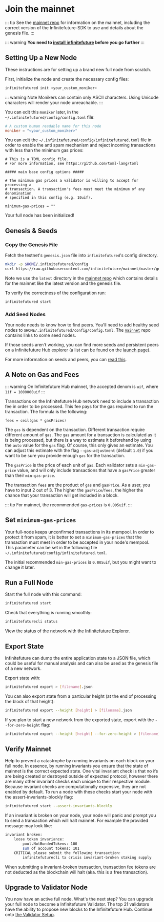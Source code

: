 # Join the mainnet

::: tip 
See the [mainnet repo](https://github.com/infinitefuturechain/mainnet) for
information on the mainnet, including the correct version
of the Infinitefuture-SDK to use and details about the genesis file.
:::

::: warning
**You need to [install infinitefuture](./installation.md) before you go further**
:::

## Setting Up a New Node

These instructions are for setting up a brand new full node from scratch.

First, initialize the node and create the necessary config files:

```bash
infinitefutured init <your_custom_moniker>
```

::: warning Note
Monikers can contain only ASCII characters. Using Unicode characters will render your node unreachable.
:::

You can edit this `moniker` later, in the `~/.infinitefutured/config/config.toml` file:

```toml
# A custom human readable name for this node
moniker = "<your_custom_moniker>"
```

You can edit the `~/.infinitefutured/config/infinitefutured.toml` file in order to enable the anti spam mechanism and reject incoming transactions with less than the minimum gas prices:

```
# This is a TOML config file.
# For more information, see https://github.com/toml-lang/toml

##### main base config options #####

# The minimum gas prices a validator is willing to accept for processing a
# transaction. A transaction's fees must meet the minimum of any denomination
# specified in this config (e.g. 10uif).

minimum-gas-prices = ""
```

Your full node has been initialized! 

## Genesis & Seeds

### Copy the Genesis File

Fetch the testnet's `genesis.json` file into `infinitefutured`'s config directory.

```bash
mkdir -p $HOME/.infinitefutured/config
curl https://raw.githubusercontent.com/infinitefuture/mainnet/master/genesis.json > $HOME/.infinitefutured/config/genesis.json
```

Note we use the `latest` directory in the [mainnet repo](https://github.com/infinitefuturechain/mainnet) which contains details for the mainnet like the latest version and the genesis file. 

To verify the correctness of the configuration run:

```bash
infinitefutured start
```

### Add Seed Nodes

Your node needs to know how to find peers. You'll need to add healthy seed nodes to `$HOME/.infinitefutured/config/config.toml`. The [`mainnet`](https://github.com/infinitefuturechain/mainnet) repo contains links to some seed nodes.

If those seeds aren't working, you can find more seeds and persistent peers on a Infinitefuture Hub explorer (a list can be found on the [launch page](https://explorer.infinitefuture.com)). 

For more information on seeds and peers, you can [read this](https://github.com/tendermint/tendermint/blob/develop/docs/tendermint-core/using-tendermint.md#peers).

## A Note on Gas and Fees

::: warning
On Infinitefuture Hub mainnet, the accepted denom is `uif`, where `1if = 1000000uif`
:::

Transactions on the Infinitefuture Hub network need to include a transaction fee in order to be processed. This fee pays for the gas required to run the transaction. The formula is the following:

```
fees = ceil(gas * gasPrices)
```

The `gas` is dependent on the transaction. Different transaction require different amount of `gas`. The `gas` amount for a transaction is calculated as it is being processed, but there is a way to estimate it beforehand by using the `auto` value for the `gas` flag. Of course, this only gives an estimate. You can adjust this estimate with the flag `--gas-adjustment` (default `1.0`) if you want to be sure you provide enough `gas` for the transaction. 

The `gasPrice` is the price of each unit of `gas`. Each validator sets a `min-gas-price` value, and will only include transactions that have a `gasPrice` greater than their `min-gas-price`. 

The transaction `fees` are the product of `gas` and `gasPrice`. As a user, you have to input 2 out of 3. The higher the `gasPrice`/`fees`, the higher the chance that your transaction will get included in a block. 

::: tip
For mainnet, the recommended `gas-prices` is `0.005uif`. 
::: 

## Set `minimum-gas-prices`

Your full-node keeps unconfirmed transactions in its mempool. In order to protect it from spam, it is better to set a `minimum-gas-prices` that the transaction must meet in order to be accepted in your node's mempool. This parameter can be set in the following file `~/.infinitefutured/config/infinitefutured.toml`.

The initial recommended `min-gas-prices` is `0.005uif`, but you might want to change it later. 

## Run a Full Node

Start the full node with this command:

```bash
infinitefutured start
```

Check that everything is running smoothly:

```bash
infinitefuturecli status
```

View the status of the network with the [Infinitefuture Explorer](https://explorer.infinitefuture.com). 

## Export State

Infinitefuture can dump the entire application state to a JSON file, which could be useful for manual analysis and can also be used as the genesis file of a new network.

Export state with:

```bash
infinitefutured export > [filename].json
```

You can also export state from a particular height (at the end of processing the block of that height):

```bash
infinitefutured export --height [height] > [filename].json
```

If you plan to start a new network from the exported state, export with the `--for-zero-height` flag:

```bash
infinitefutured export --height [height] --for-zero-height > [filename].json
```

## Verify Mainnet 

Help to prevent a catastrophe by running invariants on each block on your full
node. In essence, by running invariants you ensure that the state of mainnet is
the correct expected state. One vital invariant check is that no ifs are
being created or destroyed outside of expected protocol, however there are many
other invariant checks each unique to their respective module. Because invariant checks 
are computationally expensive, they are not enabled by default. To run a node with 
these checks start your node with the assert-invariants-blockly flag:

```bash
infinitefutured start --assert-invariants-blockly
```

If an invariant is broken on your node, your node will panic and prompt you to send
a transaction which will halt mainnet. For example the provided message may look like: 

```bash
invariant broken:
    loose token invariance:
        pool.NotBondedTokens: 100
        sum of account tokens: 101
    CRITICAL please submit the following transaction:
        infinitefuturecli tx crisis invariant-broken staking supply

```

When submitting a invariant-broken transaction, transaction fee tokens are not
deducted as the blockchain will halt (aka. this is a free transaction). 

## Upgrade to Validator Node

You now have an active full node. What's the next step? You can upgrade your full node to become a Infinitefuture Validator. The top 21 validators have the ability to propose new blocks to the Infinitefuture Hub. Continue onto [the Validator Setup](./validators/validator-setup.md).
